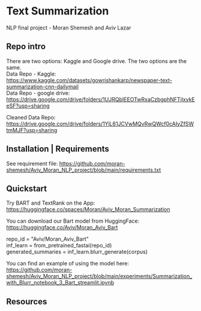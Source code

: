 # Text Summarization
NLP final project - Moran Shemesh and Aviv Lazar

## Repo intro
There are two options: Kaggle and Google drive. The two options are the same. <br>
Data Repo - Kaggle: <br>
https://www.kaggle.com/datasets/gowrishankarp/newspaper-text-summarization-cnn-dailymail <br>
Data Repo - google drive:
https://drive.google.com/drive/folders/1UJRQbIEEOTwRxaCzbgphNFTjlxykEeSF?usp=sharing

Cleaned Data Repo: <br>
https://drive.google.com/drive/folders/1YiL61JCVwMQvRwQWcf0cAIyZfSWtmMJF?usp=sharing

## Installation | Requirements
See requirement file:
https://github.com/moran-shemesh/Aviv_Moran_NLP_project/blob/main/requirements.txt

## Quickstart
Try BART and TextRank on the App: <br>
https://huggingface.co/spaces/Moran/Aviv_Moran_Summarization

You can download our Bart model from HuggingFace: <br>
https://huggingface.co/Aviv/Moran_Aviv_Bart

repo_id = "Aviv/Moran_Aviv_Bart" <br>
inf_learn = from_pretrained_fastai(repo_id) <br>
generated_summaries = inf_learn.blurr_generate(corpus)

You can find an example of using the model here: <br>
https://github.com/moran-shemesh/Aviv_Moran_NLP_project/blob/main/experiments/Summarization_with_Blurr_notebook_3_Bart_streamlit.ipynb

## Resources

